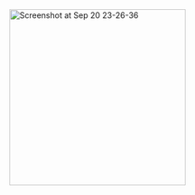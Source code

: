 <img width="312" alt="Screenshot at Sep 20 23-26-36" src="https://user-images.githubusercontent.com/98969273/191357908-77267ec3-63bc-445b-bcff-433fac61dc5b.png">
